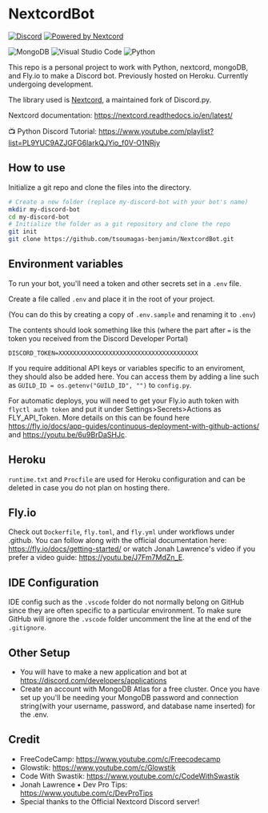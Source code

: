 # NextcordBot

[![Discord](https://img.shields.io/discord/819650821314052106?color=7289DA&logo=discord&logoColor=white)](https://discord.gg/4eSAwMNvW2 "Ben's Server")
[![Powered by Nextcord](https://custom-icon-badges.herokuapp.com/badge/-Powered%20by%20Nextcord-0d1620?logo=nextcord)](https://github.com/nextcord/nextcord "Powered by Nextcord Python API Wrapper")

![MongoDB](https://img.shields.io/badge/MongoDB-4EA94B?style=for-the-badge&logo=mongodb&logoColor=white)
![Visual Studio Code](https://img.shields.io/badge/Visual_Studio_Code-0078D4?style=for-the-badge&logo=visual%20studio%20code&logoColor=white)
![Python](https://img.shields.io/badge/Python-FFD43B?style=for-the-badge&logo=python&logoColor=blue)

This repo is a personal project to work with Python, nextcord, mongoDB, and Fly.io to make a Discord bot. Previously hosted on Heroku. Currently undergoing development.

The library used is [Nextcord](https://github.com/nextcord/nextcord), a maintained fork of Discord.py.

Nextcord documentation: https://nextcord.readthedocs.io/en/latest/

📺 Python Discord Tutorial: https://www.youtube.com/playlist?list=PL9YUC9AZJGFG6larkQJYio_f0V-O1NRjy


## How to use

Initialize a git repo and clone the files into the directory.

```bash
# Create a new folder (replace my-discord-bot with your bot's name)
mkdir my-discord-bot
cd my-discord-bot
# Initialize the folder as a git repository and clone the repo
git init
git clone https://github.com/tsoumagas-benjamin/NextcordBot.git
```

## Environment variables

To run your bot, you'll need a token and other secrets set in a `.env` file.

Create a file called `.env` and place it in the root of your project.

(You can do this by creating a copy of `.env.sample` and renaming it to `.env`)

The contents should look something like this (where the part after `=` is the token you received from the Discord Developer Portal)

```
DISCORD_TOKEN=XXXXXXXXXXXXXXXXXXXXXXXXXXXXXXXXXXXXXXX
```

If you require additional API keys or variables specific to an enviroment, they should also be added here. You can access them by adding a line such as `GUILD_ID = os.getenv("GUILD_ID", "")` to `config.py`.

For automatic deploys, you will need to get your Fly.io auth token with `flyctl auth token` and put it under Settings>Secrets>Actions as FLY_API_Token. More details on this can be found here https://fly.io/docs/app-guides/continuous-deployment-with-github-actions/ and https://youtu.be/6u9BrDaSHJc.

## Heroku

`runtime.txt` and `Procfile` are used for Heroku configuration and can be deleted in case you do not plan on hosting there.

## Fly.io

Check out `Dockerfile`, `fly.toml`, and `fly.yml` under workflows under .github. You can follow along with the official documentation here: https://fly.io/docs/getting-started/ or watch Jonah Lawrence's video if you prefer a video guide: https://youtu.be/J7Fm7MdZn_E.

## IDE Configuration

IDE config such as the `.vscode` folder do not normally belong on GitHub since they are often specific to a particular environment. To make sure GitHub will ignore the `.vscode` folder uncomment the line at the end of the `.gitignore`.

## Other Setup

- You will have to make a new application and bot at https://discord.com/developers/applications
- Create an account with MongoDB Atlas for a free cluster. Once you have set up you'll be needing your MongoDB password and connection string(with your username, password, and database name inserted) for the .env.

## Credit

- FreeCodeCamp: https://www.youtube.com/c/Freecodecamp
- Glowstik: https://www.youtube.com/c/Glowstik
- Code With Swastik: https://www.youtube.com/c/CodeWithSwastik
- Jonah Lawrence • Dev Pro Tips: https://www.youtube.com/c/DevProTips
- Special thanks to the Official Nextcord Discord server!
